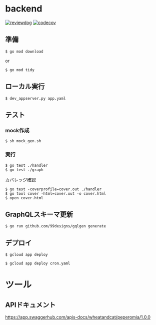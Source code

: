 # backend

[![reviewdog](https://github.com/wheatandcat/PeperomiaBackend/workflows/reviewdog/badge.svg?branch=master&event=push)](https://github.com/wheatandcat/PeperomiaBackend/actions?query=workflow%3Areviewdog+event%3Apush+branch%3Amaster) [![codecov](https://codecov.io/gh/wheatandcat/PeperomiaBackend/branch/master/graph/badge.svg)](https://codecov.io/gh/wheatandcat/PeperomiaBackend)

## 準備

```
$ go mod download
```

or

```
$ go mod tidy
```


## ローカル実行

```
$ dev_appserver.py app.yaml
```

## テスト

### mock作成

```
$ sh mock_gen.sh
```


### 実行

```
$ go test ./handler
$ go test ./graph
```


カバレッジ確認

```
$ go test -coverprofile=cover.out ./handler
$ go tool cover -html=cover.out -o cover.html
$ open cover.html
```

## GraphQLスキーマ更新

```
$ go run github.com/99designs/gqlgen generate
```

## デプロイ

```
$ gcloud app deploy
```

```
$ gcloud app deploy cron.yaml
```

# ツール

## APIドキュメント

https://app.swaggerhub.com/apis-docs/wheatandcat/peperomia/1.0.0
